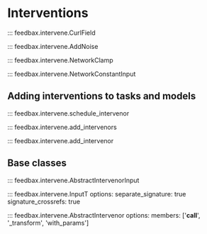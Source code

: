 # Interventions

::: feedbax.intervene.CurlField

::: feedbax.intervene.AddNoise

::: feedbax.intervene.NetworkClamp

::: feedbax.intervene.NetworkConstantInput


## Adding interventions to tasks and models

::: feedbax.intervene.schedule_intervenor

::: feedbax.intervene.add_intervenors

::: feedbax.intervene.add_intervenor

## Base classes

::: feedbax.intervene.AbstractIntervenorInput

::: feedbax.intervene.InputT
    options:
        separate_signature: true
        signature_crossrefs: true

::: feedbax.intervene.AbstractIntervenor
    options:
        members: ['__call__', '_transform', 'with_params']

